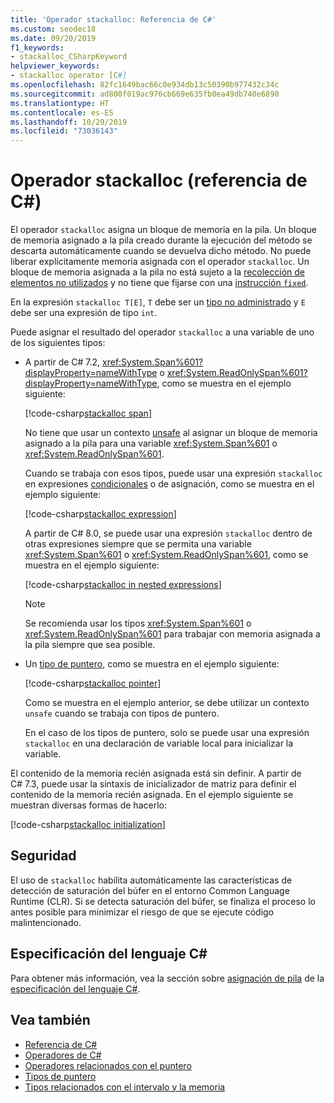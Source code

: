```yaml
---
title: 'Operador stackalloc: Referencia de C#'
ms.custom: seodec18
ms.date: 09/20/2019
f1_keywords:
- stackalloc_CSharpKeyword
helpviewer_keywords:
- stackalloc operator [C#]
ms.openlocfilehash: 82fc1649bac66c0e934db13c50390b977432c34c
ms.sourcegitcommit: ad800f019ac976cb669e635fb0ea49db740e6890
ms.translationtype: HT
ms.contentlocale: es-ES
ms.lasthandoff: 10/29/2019
ms.locfileid: "73036143"
---
```

# <a name="stackalloc-operator-c-reference"></a>Operador stackalloc (referencia de C#)

El operador `stackalloc` asigna un bloque de memoria en la pila. Un bloque de memoria asignado a la pila creado durante la ejecución del método se descarta automáticamente cuando se devuelva dicho método. No puede liberar explícitamente memoria asignada con el operador `stackalloc`. Un bloque de memoria asignada a la pila no está sujeto a la [recolección de elementos no utilizados](../../../standard/garbage-collection/index.md) y no tiene que fijarse con una [instrucción `fixed`](../keywords/fixed-statement.md).

En la expresión `stackalloc T[E]`, `T` debe ser un [tipo no administrado](../builtin-types/unmanaged-types.md) y `E` debe ser una expresión de tipo `int`.

Puede asignar el resultado del operador `stackalloc` a una variable de uno de los siguientes tipos:

- A partir de C# 7.2, <xref:System.Span%601?displayProperty=nameWithType> o <xref:System.ReadOnlySpan%601?displayProperty=nameWithType>, como se muestra en el ejemplo siguiente:

  [!code-csharp[stackalloc span](~/samples/csharp/language-reference/operators/StackallocOperator.cs#AssignToSpan)]

  No tiene que usar un contexto [unsafe](../keywords/unsafe.md) al asignar un bloque de memoria asignado a la pila para una variable <xref:System.Span%601> o <xref:System.ReadOnlySpan%601>.

  Cuando se trabaja con esos tipos, puede usar una expresión `stackalloc` en expresiones [condicionales](conditional-operator.md) o de asignación, como se muestra en el ejemplo siguiente:

  [!code-csharp[stackalloc expression](~/samples/csharp/language-reference/operators/StackallocOperator.cs#AsExpression)]

  A partir de C# 8.0, se puede usar una expresión `stackalloc` dentro de otras expresiones siempre que se permita una variable <xref:System.Span%601> o <xref:System.ReadOnlySpan%601>, como se muestra en el ejemplo siguiente:

  [!code-csharp[stackalloc in nested expressions](~/samples/csharp/language-reference/operators/StackallocOperator.cs#Nested)]

  > [!NOTE]
  > Se recomienda usar los tipos <xref:System.Span%601> o <xref:System.ReadOnlySpan%601> para trabajar con memoria asignada a la pila siempre que sea posible.

- Un [tipo de puntero](../../programming-guide/unsafe-code-pointers/pointer-types.md), como se muestra en el ejemplo siguiente:

  [!code-csharp[stackalloc pointer](~/samples/csharp/language-reference/operators/StackallocOperator.cs#AssignToPointer)]

  Como se muestra en el ejemplo anterior, se debe utilizar un contexto `unsafe` cuando se trabaja con tipos de puntero.

  En el caso de los tipos de puntero, solo se puede usar una expresión `stackalloc` en una declaración de variable local para inicializar la variable.

El contenido de la memoria recién asignada está sin definir. A partir de C# 7.3, puede usar la sintaxis de inicializador de matriz para definir el contenido de la memoria recién asignada. En el ejemplo siguiente se muestran diversas formas de hacerlo:

[!code-csharp[stackalloc initialization](~/samples/csharp/language-reference/operators/StackallocOperator.cs#StackallocInit)]

## <a name="security"></a>Seguridad

El uso de `stackalloc` habilita automáticamente las características de detección de saturación del búfer en el entorno Common Language Runtime (CLR). Si se detecta saturación del búfer, se finaliza el proceso lo antes posible para minimizar el riesgo de que se ejecute código malintencionado.

## <a name="c-language-specification"></a>Especificación del lenguaje C#

Para obtener más información, vea la sección sobre [asignación de pila](~/_csharplang/spec/unsafe-code.md#stack-allocation) de la [especificación del lenguaje C#](~/_csharplang/spec/introduction.md).

## <a name="see-also"></a>Vea también

- [Referencia de C#](../index.md)
- [Operadores de C#](index.md)
- [Operadores relacionados con el puntero](pointer-related-operators.md)
- [Tipos de puntero](../../programming-guide/unsafe-code-pointers/pointer-types.md)
- [Tipos relacionados con el intervalo y la memoria](../../../standard/memory-and-spans/index.md)

